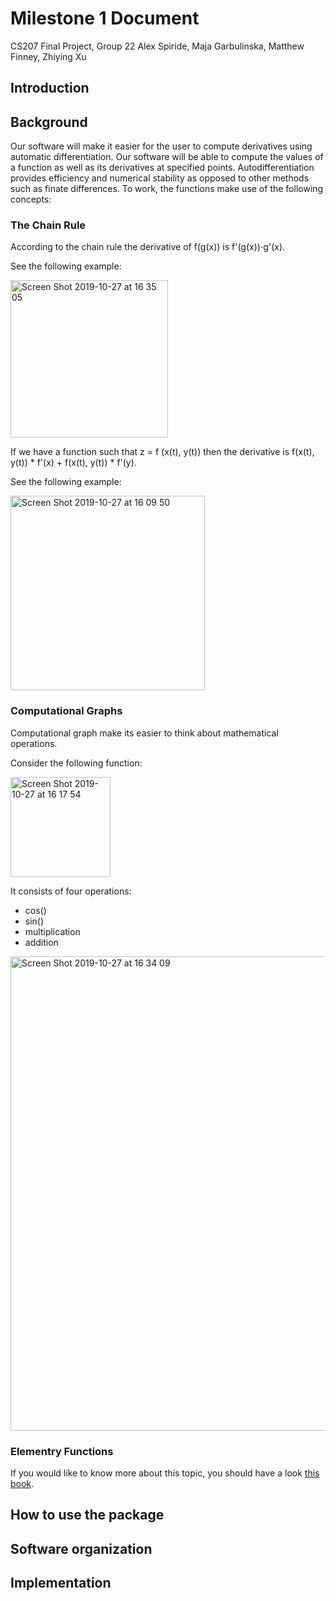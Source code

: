 # Milestone 1 Document
CS207 Final Project, Group 22
Alex Spiride, Maja Garbulinska, Matthew Finney, Zhiying Xu

## Introduction

## Background

Our software will make it easier for the user to compute derivatives using automatic differentiation. Our software will be able to compute the values of a function as well as its derivatives at specified points. Autodifferentiation provides efficiency and numerical stability as opposed to other methods such as finate differences. To work, the functions make use of the following concepts:

### The Chain Rule

According to the chain rule the derivative of f(g(x)) is f'(g(x))⋅g'(x).

See the following example: 

<img width="252" alt="Screen Shot 2019-10-27 at 16 35 05" src="https://user-images.githubusercontent.com/43005886/67641296-c3507d80-f8d7-11e9-8a03-2e80da87e26b.png">

If we have a function such that z = f (x(t), y(t)) then the derivative is f(x(t), y(t)) * f'(x) + f(x(t), y(t)) * f'(y).

See the following example: 

<img width="311" alt="Screen Shot 2019-10-27 at 16 09 50" src="https://user-images.githubusercontent.com/43005886/67640946-3fe15d00-f8d4-11e9-844e-486f24b7b45d.png">


### Computational Graphs

Computational graph make its easier to think about mathematical operations. 

Consider the following function: 

<img width="160" alt="Screen Shot 2019-10-27 at 16 17 54" src="https://user-images.githubusercontent.com/43005886/67641073-6653c800-f8d5-11e9-9aca-fca591ff2473.png">

It consists of four operations: 
- cos()
- sin() 
- multiplication 
- addition 

<img width="759" alt="Screen Shot 2019-10-27 at 16 34 09" src="https://user-images.githubusercontent.com/43005886/67641280-a1ef9180-f8d7-11e9-83d8-029c4e4c3b92.png">



### Elementry Functions

If you would like to know more about this topic, you should have a look [this book](https://arxiv.org/pdf/1411.0583.pdf).

## How to use the package

## Software organization

## Implementation
